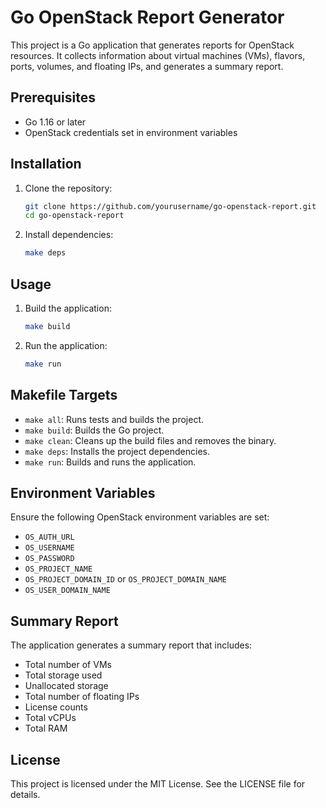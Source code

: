# Go OpenStack Report Generator

This project is a Go application that generates reports for OpenStack resources. It collects information about virtual machines (VMs), flavors, ports, volumes, and floating IPs, and generates a summary report.

## Prerequisites

- Go 1.16 or later
- OpenStack credentials set in environment variables

## Installation

1. Clone the repository:

    ```sh
    git clone https://github.com/yourusername/go-openstack-report.git
    cd go-openstack-report
    ```

2. Install dependencies:

    ```sh
    make deps
    ```

## Usage

1. Build the application:

    ```sh
    make build
    ```

2. Run the application:

    ```sh
    make run
    ```

## Makefile Targets

- `make all`: Runs tests and builds the project.
- `make build`: Builds the Go project.
- `make clean`: Cleans up the build files and removes the binary.
- `make deps`: Installs the project dependencies.
- `make run`: Builds and runs the application.

## Environment Variables

Ensure the following OpenStack environment variables are set:

- `OS_AUTH_URL`
- `OS_USERNAME`
- `OS_PASSWORD`
- `OS_PROJECT_NAME`
- `OS_PROJECT_DOMAIN_ID` or `OS_PROJECT_DOMAIN_NAME`
- `OS_USER_DOMAIN_NAME`

## Summary Report

The application generates a summary report that includes:

- Total number of VMs
- Total storage used
- Unallocated storage
- Total number of floating IPs
- License counts
- Total vCPUs
- Total RAM

## License

This project is licensed under the MIT License. See the LICENSE file for details.